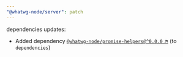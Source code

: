 ```yaml
---
"@whatwg-node/server": patch
---
```

dependencies updates:
  - Added dependency [`@whatwg-node/promise-helpers@^0.0.0` ↗︎](https://www.npmjs.com/package/@whatwg-node/promise-helpers/v/0.0.0) (to `dependencies`)
